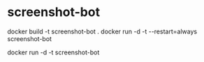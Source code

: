 # screenshot-bot

docker build -t screenshot-bot .
docker run -d -t --restart=always screenshot-bot

docker run -d -t screenshot-bot
